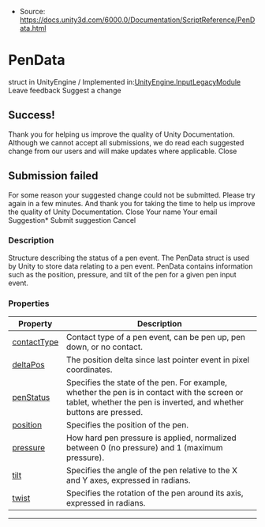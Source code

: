 * Source: https://docs.unity3d.com/6000.0/Documentation/ScriptReference/PenData.html

# PenData
struct in UnityEngine
/
Implemented in:[UnityEngine.InputLegacyModule](https://docs.unity3d.com/6000.0/Documentation/ScriptReference/UnityEngine.InputLegacyModule.html)
Leave feedback
Suggest a change
## Success!
Thank you for helping us improve the quality of Unity Documentation. Although we cannot accept all submissions, we do read each suggested change from our users and will make updates where applicable.
Close
## Submission failed
For some reason your suggested change could not be submitted. Please <a>try again</a> in a few minutes. And thank you for taking the time to help us improve the quality of Unity Documentation.
Close
Your name Your email Suggestion* Submit suggestion
Cancel
### Description
Structure describing the status of a pen event.
The PenData struct is used by Unity to store data relating to a pen event. PenData contains information such as the position, pressure, and tilt of the pen for a given pen input event.
### Properties
Property | Description  
---|---  
[contactType](https://docs.unity3d.com/6000.0/Documentation/ScriptReference/PenData-contactType.html) | Contact type of a pen event, can be pen up, pen down, or no contact.  
[deltaPos](https://docs.unity3d.com/6000.0/Documentation/ScriptReference/PenData-deltaPos.html) | The position delta since last pointer event in pixel coordinates.  
[penStatus](https://docs.unity3d.com/6000.0/Documentation/ScriptReference/PenData-penStatus.html) | Specifies the state of the pen. For example, whether the pen is in contact with the screen or tablet, whether the pen is inverted, and whether buttons are pressed.  
[position](https://docs.unity3d.com/6000.0/Documentation/ScriptReference/PenData-position.html) | Specifies the position of the pen.  
[pressure](https://docs.unity3d.com/6000.0/Documentation/ScriptReference/PenData-pressure.html) | How hard pen pressure is applied, normalized between 0 (no pressure) and 1 (maximum pressure).  
[tilt](https://docs.unity3d.com/6000.0/Documentation/ScriptReference/PenData-tilt.html) | Specifies the angle of the pen relative to the X and Y axes, expressed in radians.  
[twist](https://docs.unity3d.com/6000.0/Documentation/ScriptReference/PenData-twist.html) | Specifies the rotation of the pen around its axis, expressed in radians.  
* * *

